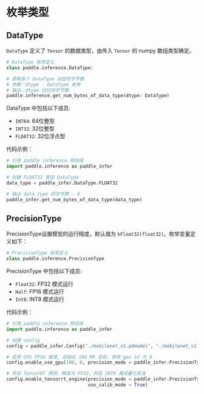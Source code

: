 # 枚举类型

## DataType

`DataType` 定义了 `Tensor` 的数据类型，由传入 `Tensor` 的 numpy 数组类型确定。

```python
# DataType 枚举定义
class paddle.inference.DataType:

# 获取各个 DataType 对应的字节数
# 参数：dtype - DataType 枚举
# 输出：dtype 对应的字节数
paddle.inference.get_num_bytes_of_data_type(dtype: DataType)
```

DataType 中包括以下成员:

* `INT64`: 64位整型
* `INT32`: 32位整型
* `FLOAT32`: 32位浮点型

代码示例：

```python
# 引用 paddle inference 预测库
import paddle.inference as paddle_infer

# 创建 FLOAT32 类型 DataType
data_type = paddle_infer.DataType.FLOAT32

# 输出 data_type 的字节数 - 4
paddle_infer.get_num_bytes_of_data_type(data_type)
```

## PrecisionType

PrecisionType设置模型的运行精度，默认值为 `kFloat32(float32)`。枚举变量定义如下：

```python
# PrecisionType 枚举定义
class paddle.inference.PrecisionType
```

PrecisionType 中包括以下成员:

* `Float32`: FP32 模式运行
* `Half`: FP16 模式运行
* `Int8`: INT8 模式运行

代码示例：

```python
# 引用 paddle inference 预测库
import paddle.inference as paddle_infer

# 创建 config
config = paddle_infer.Config("./mobilenet_v1.pdmodel", "./mobilenet_v1.pdiparams")

# 启用 GPU FP16 推理, 初始化 100 MB 显存，使用 gpu id 为 0
config.enable_use_gpu(100, 0, precision_mode = paddle_infer.PrecisionType.Half)

# 开启 TensorRT 预测，精度为 FP32，开启 INT8 离线量化校准
config.enable_tensorrt_engine(precision_mode = paddle_infer.PrecisionType.Float32,
                              use_calib_mode = True)
```